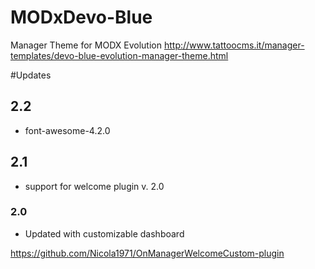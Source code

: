 MODxDevo-Blue
=============

Manager Theme for MODX Evolution
http://www.tattoocms.it/manager-templates/devo-blue-evolution-manager-theme.html

#Updates

## 2.2 
* font-awesome-4.2.0

## 2.1 
* support for welcome plugin v. 2.0

### 2.0 
* Updated with customizable dashboard 

https://github.com/Nicola1971/OnManagerWelcomeCustom-plugin
